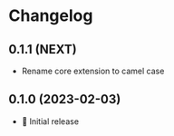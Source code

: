 # Changelog

## 0.1.1 (NEXT)

- Rename core extension to camel case

## 0.1.0 (2023-02-03)

- 🚀 Initial release
